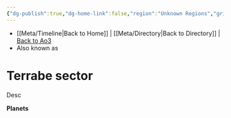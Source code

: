 ```yaml
---
{"dg-publish":true,"dg-home-link":false,"region":"Unknown Regions","grid":null,"aliases":[],"tags":["map","sector","unknown","burkes","unfinished"],"permalink":"/navigational/terrabe-sector/","dgHomeLink":false,"dgPassFrontmatter":true}
---
```


- [[Meta/Timeline\|Back to Home]] | [[Meta/Directory\|Back to Directory]] | [Back to Ao3](https://archiveofourown.org/works/19334440/chapters/45992584)
- Also known as 

# Terrabe sector
Desc


**Planets**
